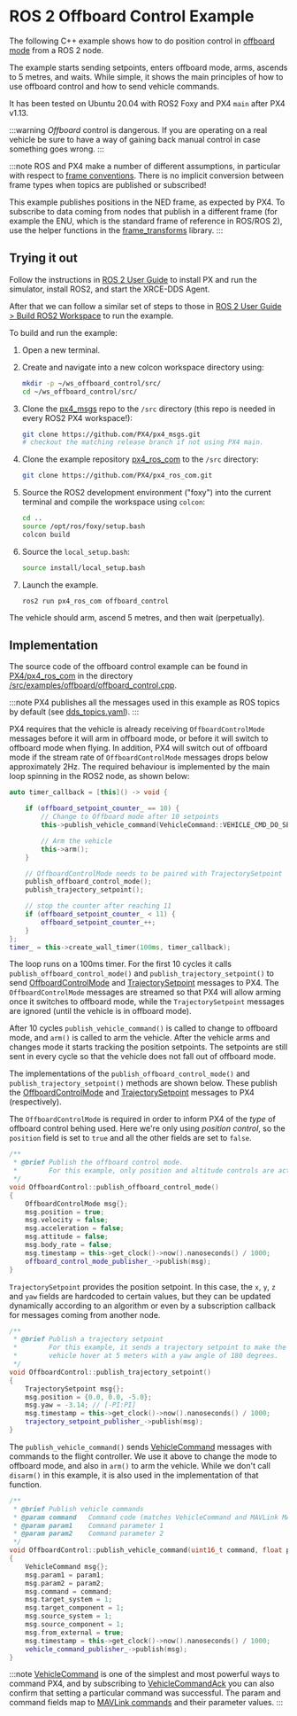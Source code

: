 # ROS 2 Offboard Control Example

The following C++ example shows how to do position control in [offboard mode](../flight_modes/offboard.md) from a ROS 2 node.

The example starts sending setpoints, enters offboard mode, arms, ascends to 5 metres, and waits. While simple, it shows the main principles of how to use offboard control and how to send vehicle commands.

It has been tested on Ubuntu 20.04 with ROS2 Foxy and PX4 `main` after PX4 v1.13.

:::warning
*Offboard* control is dangerous. If you are operating on a real vehicle be sure to have a way of gaining back manual control in case something goes wrong.
:::

:::note ROS
and PX4 make a number of different assumptions, in particular with respect to [frame conventions](../ros/external_position_estimation.md#reference-frames-and-ros). There is no implicit conversion between frame types when topics are published or subscribed!

This example publishes positions in the NED frame, as expected by PX4. To subscribe to data coming from nodes that publish in a different frame (for example the ENU, which is the standard frame of reference in ROS/ROS 2), use the helper functions in the [frame_transforms](https://github.com/PX4/px4_ros_com/blob/main/src/lib/frame_transforms.cpp) library.
:::

## Trying it out

Follow the instructions in [ROS 2 User Guide](..ros/ros2_comm.md) to install PX and run the simulator, install ROS2, and start the XRCE-DDS Agent.

After that we can follow a similar set of steps to those in [ROS 2 User Guide > Build ROS2 Workspace](..ros/ros2_comm.md#build-ros-2-workspace) to run the example.

To build and run the example:

1. Open a new terminal.
1. Create and navigate into a new colcon workspace directory using:

   ```sh
   mkdir -p ~/ws_offboard_control/src/
   cd ~/ws_offboard_control/src/
   ```

1. Clone the [px4_msgs](https://github.com/PX4/px4_msgs) repo to the `/src` directory (this repo is needed in every ROS2 PX4 workspace!):

   ```sh
   git clone https://github.com/PX4/px4_msgs.git
   # checkout the matching release branch if not using PX4 main.
   ```

1. Clone the example repository [px4_ros_com](https://github.com/PX4/px4_ros_com) to the `/src` directory:

   ```sh
   git clone https://github.com/PX4/px4_ros_com.git
   ```

1. Source the ROS2 development environment ("foxy") into the current terminal and compile the workspace using `colcon`:

   ```sh
   cd ..
   source /opt/ros/foxy/setup.bash
   colcon build
   ```

1. Source the `local_setup.bash`:

   ```sh
   source install/local_setup.bash
   ```
1. Launch the example.

   ```
   ros2 run px4_ros_com offboard_control
   ```

The vehicle should arm, ascend 5 metres, and then wait (perpetually).

## Implementation

The source code of the offboard control example can be found in [PX4/px4_ros_com](https://github.com/PX4/px4_ros_com) in the directory [/src/examples/offboard/offboard_control.cpp](https://github.com/PX4/px4_ros_com/blob/main/src/examples/offboard/offboard_control.cpp).

:::note PX4 publishes all the messages used in this example as ROS topics by default (see [dds_topics.yaml](https://github.com/PX4/PX4-Autopilot/blob/main/src/modules/microdds_client/dds_topics.yaml)).
:::

PX4 requires that the vehicle is already receiving `OffboardControlMode` messages before it will arm in offboard mode, or before it will switch to offboard mode when flying. In addition, PX4 will switch out of offboard mode if the stream rate of `OffboardControlMode` messages drops below approximately 2Hz. The required behaviour is implemented by the main loop spinning in the ROS2 node, as shown below:

```cpp
auto timer_callback = [this]() -> void {

    if (offboard_setpoint_counter_ == 10) {
        // Change to Offboard mode after 10 setpoints
        this->publish_vehicle_command(VehicleCommand::VEHICLE_CMD_DO_SET_MODE, 1, 6);

        // Arm the vehicle
        this->arm();
    }

    // OffboardControlMode needs to be paired with TrajectorySetpoint
    publish_offboard_control_mode();
    publish_trajectory_setpoint();

    // stop the counter after reaching 11
    if (offboard_setpoint_counter_ < 11) {
        offboard_setpoint_counter_++;
    }
};
timer_ = this->create_wall_timer(100ms, timer_callback);
```

The loop runs on a 100ms timer. For the first 10 cycles it calls `publish_offboard_control_mode()` and `publish_trajectory_setpoint()` to send [OffboardControlMode](../msg_docs/OffboardControlMode.md) and [TrajectorySetpoint](../en/msg_docs/TrajectorySetpoint.md) messages to PX4. The `OffboardControlMode` messages are streamed so that PX4 will allow arming once it switches to offboard mode, while the `TrajectorySetpoint` messages are ignored (until the vehicle is in offboard mode).

After 10 cycles `publish_vehicle_command()` is called to change to offboard mode, and `arm()` is called to arm the vehicle. After the vehicle arms and changes mode it starts tracking the position setpoints. The setpoints are still sent in every cycle so that the vehicle does not fall out of offboard mode.

The implementations of the `publish_offboard_control_mode()` and `publish_trajectory_setpoint()` methods are shown below. These publish the [OffboardControlMode](../msg_docs/OffboardControlMode.md) and [TrajectorySetpoint](../en/msg_docs/TrajectorySetpoint.md) messages to PX4 (respectively).

The `OffboardControlMode` is required in order to inform PX4 of the _type_ of offboard control behing used. Here we're only using _position control_, so the `position` field is set to `true` and all the other fields are set to `false`.

```cpp
/**
 * @brief Publish the offboard control mode.
 *        For this example, only position and altitude controls are active.
 */
void OffboardControl::publish_offboard_control_mode()
{
    OffboardControlMode msg{};
    msg.position = true;
    msg.velocity = false;
    msg.acceleration = false;
    msg.attitude = false;
    msg.body_rate = false;
    msg.timestamp = this->get_clock()->now().nanoseconds() / 1000;
    offboard_control_mode_publisher_->publish(msg);
}
```

`TrajectorySetpoint` provides the position setpoint. In this case, the `x`, `y`, `z` and `yaw` fields are hardcoded to certain values, but they can be updated dynamically according to an algorithm or even by a subscription callback for messages coming from another node.

```cpp
/**
 * @brief Publish a trajectory setpoint
 *        For this example, it sends a trajectory setpoint to make the
 *        vehicle hover at 5 meters with a yaw angle of 180 degrees.
 */
void OffboardControl::publish_trajectory_setpoint()
{
    TrajectorySetpoint msg{};
    msg.position = {0.0, 0.0, -5.0};
    msg.yaw = -3.14; // [-PI:PI]
    msg.timestamp = this->get_clock()->now().nanoseconds() / 1000;
    trajectory_setpoint_publisher_->publish(msg);
}
```

The `publish_vehicle_command()` sends [VehicleCommand](../msg_docs/VehicleCommand.md) messages with commands to the flight controller. We use it above to change the mode to offboard mode, and also in `arm()` to arm the vehicle. While we don't call `disarm()` in this example, it is also used in the implementation of that function.

```cpp
/**
 * @brief Publish vehicle commands
 * @param command   Command code (matches VehicleCommand and MAVLink MAV_CMD codes)
 * @param param1    Command parameter 1
 * @param param2    Command parameter 2
 */
void OffboardControl::publish_vehicle_command(uint16_t command, float param1, float param2)
{
    VehicleCommand msg{};
    msg.param1 = param1;
    msg.param2 = param2;
    msg.command = command;
    msg.target_system = 1;
    msg.target_component = 1;
    msg.source_system = 1;
    msg.source_component = 1;
    msg.from_external = true;
    msg.timestamp = this->get_clock()->now().nanoseconds() / 1000;
    vehicle_command_publisher_->publish(msg);
}
```

:::note
[VehicleCommand](../msg_docs/VehicleCommand.md) is one of the simplest and most powerful ways to command PX4, and by subscribing to [VehicleCommandAck](../msg_docs/VehicleCommandAck.md) you can also confirm that setting a particular command was successful. The param and command fields map to [MAVLink commands](https://mavlink.io/en/messages/common.html#mav_commands) and their parameter values.
:::


<!--

## Demo with PX4 SITL and Gazebo Classic

@[youtube](https://youtu.be/Nbc7fzxFlYo)
-->
